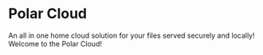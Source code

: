 # Polar Cloud

An all in one home cloud solution for your files served securely and locally!
Welcome to the Polar Cloud!

